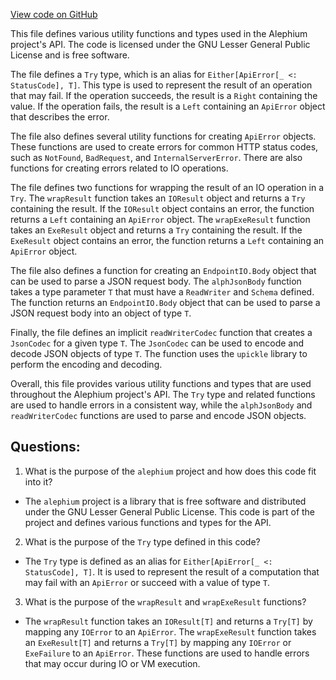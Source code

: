 [View code on GitHub](https://github.com/alephium/alephium/blob/master/api/src/main/scala/org/alephium/api/package.scala)

This file defines various utility functions and types used in the Alephium project's API. The code is licensed under the GNU Lesser General Public License and is free software. 

The file defines a `Try` type, which is an alias for `Either[ApiError[_ <: StatusCode], T]`. This type is used to represent the result of an operation that may fail. If the operation succeeds, the result is a `Right` containing the value. If the operation fails, the result is a `Left` containing an `ApiError` object that describes the error. 

The file also defines several utility functions for creating `ApiError` objects. These functions are used to create errors for common HTTP status codes, such as `NotFound`, `BadRequest`, and `InternalServerError`. There are also functions for creating errors related to IO operations. 

The file defines two functions for wrapping the result of an IO operation in a `Try`. The `wrapResult` function takes an `IOResult` object and returns a `Try` containing the result. If the `IOResult` object contains an error, the function returns a `Left` containing an `ApiError` object. The `wrapExeResult` function takes an `ExeResult` object and returns a `Try` containing the result. If the `ExeResult` object contains an error, the function returns a `Left` containing an `ApiError` object. 

The file also defines a function for creating an `EndpointIO.Body` object that can be used to parse a JSON request body. The `alphJsonBody` function takes a type parameter `T` that must have a `ReadWriter` and `Schema` defined. The function returns an `EndpointIO.Body` object that can be used to parse a JSON request body into an object of type `T`. 

Finally, the file defines an implicit `readWriterCodec` function that creates a `JsonCodec` for a given type `T`. The `JsonCodec` can be used to encode and decode JSON objects of type `T`. The function uses the `upickle` library to perform the encoding and decoding. 

Overall, this file provides various utility functions and types that are used throughout the Alephium project's API. The `Try` type and related functions are used to handle errors in a consistent way, while the `alphJsonBody` and `readWriterCodec` functions are used to parse and encode JSON objects.
## Questions: 
 1. What is the purpose of the `alephium` project and how does this code fit into it?
- The `alephium` project is a library that is free software and distributed under the GNU Lesser General Public License. This code is part of the project and defines various functions and types for the API.

2. What is the purpose of the `Try` type defined in this code?
- The `Try` type is defined as an alias for `Either[ApiError[_ <: StatusCode], T]`. It is used to represent the result of a computation that may fail with an `ApiError` or succeed with a value of type `T`.

3. What is the purpose of the `wrapResult` and `wrapExeResult` functions?
- The `wrapResult` function takes an `IOResult[T]` and returns a `Try[T]` by mapping any `IOError` to an `ApiError`. The `wrapExeResult` function takes an `ExeResult[T]` and returns a `Try[T]` by mapping any `IOError` or `ExeFailure` to an `ApiError`. These functions are used to handle errors that may occur during IO or VM execution.